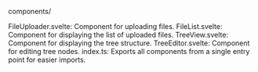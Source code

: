 components/

FileUploader.svelte: Component for uploading files.
FileList.svelte: Component for displaying the list of uploaded files.
TreeView.svelte: Component for displaying the tree structure.
TreeEditor.svelte: Component for editing tree nodes.
index.ts: Exports all components from a single entry point for easier imports.
